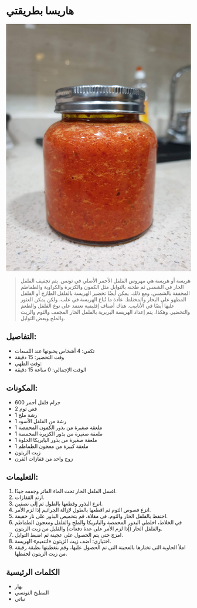 # هاريسا بطريقتي

![هاريسا بطريقتي](https://github.com/anamorph/recettes/blob/main/photos/fr-harissa-a-ma-facon-01.jpg?raw=true)

> هريسة أو هريسة هي مهروس الفلفل الأحمر الأصلي في تونس. يتم تجفيف الفلفل الحار في الشمس ثم طحنه بالتوابل مثل الكمون والكزبرة والكراوية والطماطم المجففة بالشمس. ومع ذلك، يمكن أيضًا تحضير الهريسة بالفلفل الطازج أو الفلفل المطهو على البخار والمختلط. عادة ما تُباع الهريسة في علب، ولكن يمكن العثور عليها أيضًا في الأنابيب. هناك أصناف إقليمية تعتمد على نوع الفلفل والطعم والتحضير. وهكذا، يتم إعداد الهريسة البربرية بالفلفل الحار المجفف والثوم والزيت والملح وبعض التوابل. 

## التفاصيل:
* تكفي: 4 أشخاص يحبونها عند اللسعات
* وقت التحضير: 15 دقيقة
* وقت الطهي:
* الوقت الإجمالي: 0 ساعة 15 دقيقة

## المكونات:
* 600 جرام فلفل أحمر
* 2 فص ثوم
* 1 رشة ملح
* 1 رشة من الفلفل الأسود
* 1 ملعقة صغيرة من بذور الكمون المحمصة
* 1 ملعقة صغيرة من بذور الكزبرة المحمصة
* 1 ملعقة صغيرة من بذور البابريكا الحلوة
* 1 ملعقة كبيرة من معجون الطماطم
* زيت الزيتون
* زوج واحد من قفازات الفرن

## التعليمات:
1. اغسل الفلفل الحار تحت الماء الفاتر وجففه جيدًا.
1. ارتدِ القفازات.
1. انزع البذور وقطعها بالطول ثم إلى نصفين.
1. انزع فصوص الثوم ثم اقطعها بالطول لإزالة الجراثيم إذا لزم الأمر.
1. احتفظ بالفلفل الحار والثوم. في مقلاة، قم بتحميص البذور على نار خفيفة.
1. في الخلاط، اخلطي البذور المحمصة والبابريكا والملح والفلفل ومعجون الطماطم والفلفل الحار (إذا لزم الأمر على عدة دفعات) والقليل من زيت الزيتون.
1. امزج حتى يتم الحصول على عجينة ثم اضبط التوابل. 
1. اختياري: أضف زيت الزيتون «لتنعيم» الهريسة.
1. املأ الحاوية التي تختارها بالعجينة التي تم الحصول عليها، وقم بتغطيتها بطبقة رقيقة من زيت الزيتون لحفظها.

## الكلمات الرئيسية
* بهار
* المطبخ التونسي
* نباتي